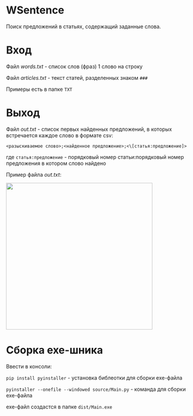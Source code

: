 # WSentence
Поиск предложений в статьях, содержащий заданные слова.

# Вход
Файл _words.txt_ - список слов (фраз) 1 cлово на строку

Файл _articles.txt_ - текст статей, разделенных знаком `###`

Примеры есть в папке `TXT`

# Выход
Файл _out.txt_ - список первых найденных предложений, в которых встречается каждое слово в формате csv:

`<разыскиваемое слово>;<найденное предложение>;<\[статья:предложение]>`

где `статья:предложение` - порядковый номер статьи:порядковый номер предложения в котором слово найдено

Пример файла _out.txt_:

<img src="https://user-images.githubusercontent.com/41264164/179364372-fc21d1ad-a51d-494b-9465-74970c99d2b6.png" width="400" />

# Сборка exe-шника
Ввести в консоли:

`pip install pyinstaller` - установка библеотки для сборки exe-файла

`pyinstaller --onefile --windowed source/Main.py` - команда для сборки exe-файла

exe-файл создастся в папке `dist/Main.exe`
